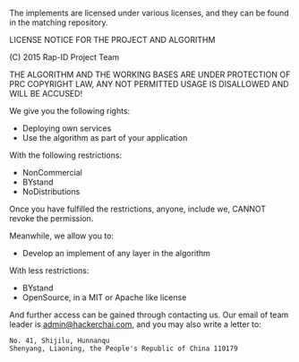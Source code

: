 The implements are licensed under various licenses, and they can be found in the
matching repository.

LICENSE NOTICE FOR THE PROJECT AND ALGORITHM

(C) 2015 Rap-ID Project Team

THE ALGORITHM AND THE WORKING BASES ARE UNDER PROTECTION OF PRC COPYRIGHT LAW,
ANY NOT PERMITTED USAGE IS DISALLOWED AND WILL BE ACCUSED!

We give you the following rights:

- Deploying own services
- Use the algorithm as part of your application

With the following restrictions:

- NonCommercial
- BYstand
- NoDistributions

Once you have fulfilled the restrictions, anyone, include we, CANNOT revoke the
permission.

Meanwhile, we allow you to:

- Develop an implement of any layer in the algorithm

With less restrictions:

- BYstand
- OpenSource, in a MIT or Apache like license

And further access can be gained through contacting us. Our email of team leader
is <admin@hackerchai.com>, and you may also write a letter to:

```
No. 41, Shijilu, Hunnanqu
Shenyang, Liaoning, the People's Republic of China 110179
```
